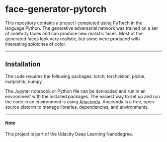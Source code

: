 # face-generator-pytorch
This repository contains a project I completed using PyTorch in the language Python. The generative adversarial network was trained on a set of celebrity faces and can produce new realistic faces. Most of the generated faces look very realistic, but some were produced with interesting splotches of color.

---

## Installation
The code requires the following packages: torch, torchvision, pickle, matplotlib, numpy

The Jupyter notebook or Python file can be donloaded and run in an environment with the installed packages. The easiest way to set up and run the code in an environment is using [Anaconda](https://www.anaconda.com/distribution/). Anaconda is a free, open-source platorm to manage libraries, dependencies, and environments.

---

#### Note
This project is part of the Udacity Deep Learning Nanodegree.
